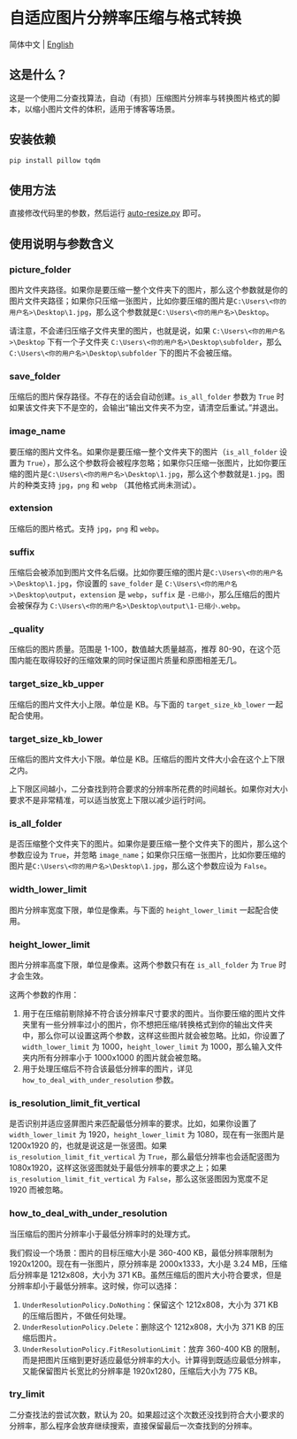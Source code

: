# 自适应图片分辨率压缩与格式转换

简体中文 | [English](./README.en.md)

## 这是什么？

这是一个使用二分查找算法，自动（有损）压缩图片分辨率与转换图片格式的脚本，以缩小图片文件的体积，适用于博客等场景。

## 安装依赖

```bash
pip install pillow tqdm
```

## 使用方法

直接修改代码里的参数，然后运行 [auto-resize.py](./auto-resize.py) 即可。

## 使用说明与参数含义

### picture_folder

图片文件夹路径。如果你是要压缩一整个文件夹下的图片，那么这个参数就是你的图片文件夹路径；如果你只压缩一张图片，比如你要压缩的图片是`C:\Users\<你的用户名>\Desktop\1.jpg`，那么这个参数就是`C:\Users\<你的用户名>\Desktop`。

请注意，不会递归压缩子文件夹里的图片，也就是说，如果 `C:\Users\<你的用户名>\Desktop` 下有一个子文件夹 `C:\Users\<你的用户名>\Desktop\subfolder`，那么 `C:\Users\<你的用户名>\Desktop\subfolder` 下的图片不会被压缩。

### save_folder

压缩后的图片保存路径。不存在的话会自动创建。`is_all_folder` 参数为 `True` 时如果该文件夹下不是空的，会输出“输出文件夹不为空，请清空后重试。”并退出。

### image_name

要压缩的图片文件名。如果你是要压缩一整个文件夹下的图片（`is_all_folder` 设置为 `True`），那么这个参数将会被程序忽略；如果你只压缩一张图片，比如你要压缩的图片是`C:\Users\<你的用户名>\Desktop\1.jpg`，那么这个参数就是`1.jpg`。图片的种类支持 `jpg`，`png` 和 `webp` （其他格式尚未测试）。

### extension

压缩后的图片格式。支持 `jpg`，`png` 和 `webp`。

### suffix

压缩后会被添加到图片文件名后缀。比如你要压缩的图片是`C:\Users\<你的用户名>\Desktop\1.jpg`，你设置的 `save_folder` 是 `C:\Users\<你的用户名>\Desktop\output`，`extension` 是 `webp`，`suffix` 是 `-已缩小`，那么压缩后的图片会被保存为 `C:\Users\<你的用户名>\Desktop\output\1-已缩小.webp`。

### _quality

压缩后的图片质量。范围是 1-100，数值越大质量越高，推荐 80-90，在这个范围内能在取得较好的压缩效果的同时保证图片质量和原图相差无几。

### target_size_kb_upper

压缩后的图片文件大小上限。单位是 KB。与下面的 `target_size_kb_lower` 一起配合使用。

### target_size_kb_lower

压缩后的图片文件大小下限。单位是 KB。压缩后的图片文件大小会在这个上下限之内。

上下限区间越小，二分查找到符合要求的分辨率所花费的时间越长。如果你对大小要求不是非常精准，可以适当放宽上下限以减少运行时间。

### is_all_folder

是否压缩整个文件夹下的图片。如果你是要压缩一整个文件夹下的图片，那么这个参数应设为 `True`，并忽略 `image_name`；如果你只压缩一张图片，比如你要压缩的图片是`C:\Users\<你的用户名>\Desktop\1.jpg`，那么这个参数应设为 `False`。

### width_lower_limit

图片分辨率宽度下限，单位是像素。与下面的 `height_lower_limit` 一起配合使用。

### height_lower_limit

图片分辨率高度下限，单位是像素。这两个参数只有在 `is_all_folder` 为 `True` 时才会生效。

这两个参数的作用：

1. 用于在压缩前剔除掉不符合该分辨率尺寸要求的图片。当你要压缩的图片文件夹里有一些分辨率过小的图片，你不想把压缩/转换格式到你的输出文件夹中，那么你可以设置这两个参数，这样这些图片就会被忽略。比如，你设置了 `width_lower_limit` 为 1000，`height_lower_limit` 为 1000，那么输入文件夹内所有分辨率小于 1000x1000 的图片就会被忽略。
2. 用于处理压缩后不符合该最低分辨率的图片，详见 `how_to_deal_with_under_resolution` 参数。

### is_resolution_limit_fit_vertical

是否识别并适应竖屏图片来匹配最低分辨率的要求。比如，如果你设置了 `width_lower_limit` 为 1920，`height_lower_limit` 为 1080，现在有一张图片是 1200x1920 的，也就是说这是一张竖图。如果 `is_resolution_limit_fit_vertical` 为 `True`，那么最低分辨率也会适配竖图为 1080x1920，这样这张竖图就处于最低分辨率的要求之上；如果 `is_resolution_limit_fit_vertical` 为 `False`，那么这张竖图因为宽度不足 1920 而被忽略。

### how_to_deal_with_under_resolution

当压缩后的图片分辨率小于最低分辨率时的处理方式。

我们假设一个场景：图片的目标压缩大小是 360-400 KB，最低分辨率限制为 1920x1200。现在有一张图片，原分辨率是 2000x1333，大小是 3.24 MB，压缩后分辨率是 1212x808，大小为 371 KB。虽然压缩后的图片大小符合要求，但是分辨率却小于最低分辨率。这时候，你可以选择：

1. `UnderResolutionPolicy.DoNothing`：保留这个 1212x808，大小为 371 KB 的压缩后图片，不做任何处理。
2. `UnderResolutionPolicy.Delete`：删除这个 1212x808，大小为 371 KB 的压缩后图片。
3. `UnderResolutionPolicy.FitResolutionLimit`：放弃  360-400 KB 的限制，而是把图片压缩到更好适应最低分辨率的大小。计算得到既适应最低分辨率，又能保留图片长宽比的分辨率是 1920x1280，压缩后大小为 775 KB。

### try_limit

二分查找法的尝试次数，默认为 20。如果超过这个次数还没找到符合大小要求的分辨率，那么程序会放弃继续搜索，直接保留最后一次查找到的分辨率。
